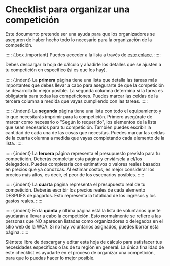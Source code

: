 # Checklist para organizar una competición


Este documento pretende ser una ayuda para que los organizadores se aseguren de haber hecho todo lo necesario para la organización de la competición.

::::: {.box .important}
Puedes acceder a la lista a través de [este enlace](https://docs.google.com/spreadsheets/d/17yBhWcetQ9UTKUVRvzJPFZ5DIpSZR7wmBxQW-EhqOwY).
:::::

Debes descargar la hoja de cálculo y añadirle los detalles que se ajusten a tu competición en específico (si es que los hay).

::::: {.indent}
La **primera** página tiene una lista que detalla las tareas más importantes que debes llevar a cabo para asegurarte de que la competición se desarrolla lo mejor posible. La segunda columna determina si la tarea es obligatoria para todas las competiciones. Puedes marcar las celdas de la tercera columna a medida que vayas cumpliendo con las tareas.
:::::

::::: {.indent}
La **segunda** página tiene una lista con todo el equipamiento y lo que necesitarás imprimir para la competición. Primero asegúrate de marcar como necesario o "Según lo requerido", los elementos de la lista que sean necesarios para tu competición. También puedes escribir la cantidad de cada una de las cosas que necesitas. Puedes marcar las celdas de la cuarta columna a medida que vayas completando cada elemento de la lista.
:::::

::::: {.indent}
La **tercera** página representa el presupuesto previsto para tu competición. Deberás completar esta página y enviársela a el/los delegado/s. Puedes completarla con estimativos o valores reales basados en precios que ya conozcas. Al estimar costos, es mejor considerar los precios más altos, es decir, el peor de los escenarios posibles.
:::::

::::: {.indent}
La **cuarta** página representa el presupuesto real de tu competición. Deberás escribir los precios reales de cada elemento DESPUÉS de pagarlos. Esto representa la totalidad de los ingresos y los gastos reales.
:::::

::::: {.indent}
En la **quinta** y última página está la lista de voluntarios que te ayudarán a llevar a cabo la competición. Esto normalmente se refiere a las personas que NO aparecen listadas como organizadores o delegados en el sitio web de la WCA. Si no hay voluntarios asignados, puedes borrar esta página.
:::::

Siéntete libre de descargar y editar esta hoja de cálculo para satisfacer tus necesidades específicas o las de tu región en general. La única finalidad de este checklist es ayudarte en el proceso de organizar una competición, para que lo puedas hacer lo mejor posible.
